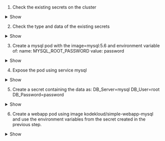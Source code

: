 1. Check the existing secrets on the cluster

<details><summary>Show</summary>
<p>

```bash
kubectl get secrets
```

</p>
</details>

2. Check the type and data of the existing secrets 

<details><summary>Show</summary>
<p>

```bash
kubectl get secrets
```

</p>
</details>

3. Create a mysql pod with the image=mysql:5.6 and environment variable of:
name: MYSQL_ROOT_PASSWORD
value: password

<details><summary>Show</summary>
<p>

```yaml
apiVersion: v1
kind: Pod
metadata: 
  name: mysql
spec: 
  containers: 
image: mysql:5.6
name: mysql
env: 
- name: MYSQL_ROOT_PASSWORD
  value: password
```

</p>
</details>


4. Expose the pod using service mysql

<details><summary>Show</summary>
<p>

```bash
kubectl expose pod/mysql --name=mysql --target-port=3306 --port=3306
```

</p>
</details>

5. Create a secret containing the data as:
   DB_Server=mysql
   DB_User=root
   DB_Password=password

<details><summary>Show</summary>
<p>

```bash
kubectl create secret generic db-secret --from-literal=DB_Host=mysql --from-literal=DB_User=root --from-literal=DB_Password=password
```

</p>
</details>

6. Create a webapp pod using image kodekloud/simple-webapp-mysql and use the environment variables from the secret created in the previous step.

<details><summary>Show</summary>
<p>

```yaml
apiVersion: v1
kind: Pod
metadata:
  labels:
    name: webapp-pod
  name: webapp-pod
  namespace: default
spec:
  containers:
  - image: kodekloud/simple-webapp-mysql
    imagePullPolicy: Always
    name: webapp
    envFrom:
    - secretRef:
        name: db-secret
```

</p>
</details>
